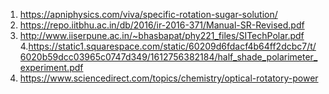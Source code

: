 1. https://apniphysics.com/viva/specific-rotation-sugar-solution/ <br>
2. https://repo.iitbhu.ac.in/db/2016/ir-2016-371/Manual-SR-Revised.pdf <br>
3. http://www.iiserpune.ac.in/~bhasbapat/phy221_files/SITechPolar.pdf<br>
4.https://static1.squarespace.com/static/60209d6fdacf4b64ff2dcbc7/t/6020b59dcc03965c0747d349/1612756382184/half_shade_polarimeter_experiment.pdf<br>
5. https://www.sciencedirect.com/topics/chemistry/optical-rotatory-power

